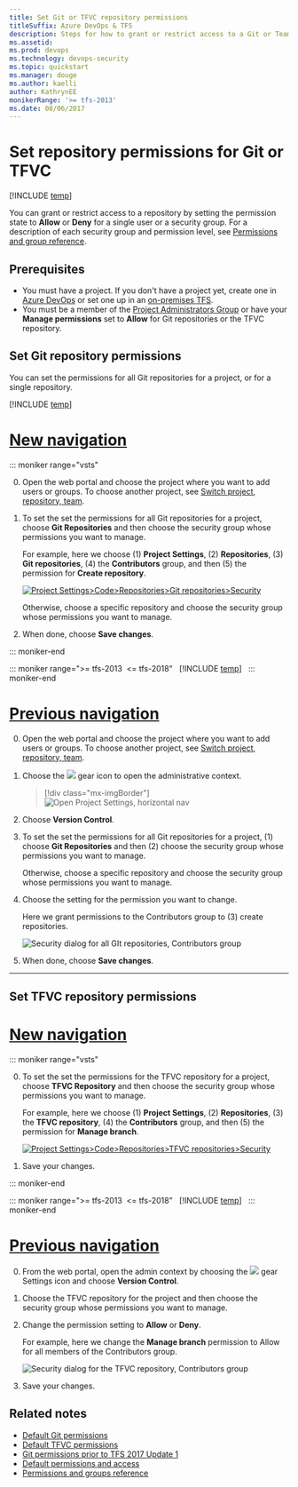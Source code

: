 ```yaml
---
title: Set Git or TFVC repository permissions
titleSuffix: Azure DevOps & TFS
description: Steps for how to grant or restrict access to a Git or Team Foundation Version Control repository feature or function
ms.assetid:  
ms.prod: devops
ms.technology: devops-security
ms.topic: quickstart
ms.manager: douge
ms.author: kaelli
author: KathrynEE
monikerRange: '>= tfs-2013'
ms.date: 08/06/2017
---
```



# Set repository permissions for Git or TFVC

[!INCLUDE [temp](../../_shared/version-vsts-tfs-all-versions.md)]

You can grant or restrict access to a repository by setting the permission state to **Allow** or **Deny** for a single user or a security group. For a description of each security group and permission level, see [Permissions and group reference](permissions.md).  

## Prerequisites

* You must have a project. If you don't have a project yet, create one in [Azure DevOps](../../user-guide/sign-up-invite-teammates.md) or set one up in an [on-premises TFS](../projects/create-project.md).
* You must be a member of the [Project Administrators Group](set-project-collection-level-permissions.md) or have your **Manage permissions** set to **Allow** for Git repositories or the TFVC repository.  

<a id="git-repository">  </a>

## Set Git repository permissions

You can set the permissions for all Git repositories for a project, or for a single repository. 

[!INCLUDE [temp](../../_shared/new-navigation.md)]  

# [New navigation](#tab/new-nav)

::: moniker range="vsts"  

0. Open the web portal and choose the project where you want to add users or groups. To choose another project, see [Switch project, repository, team](../../project/navigation/go-to-project-repo.md).


0. To set the set the permissions for all Git repositories for a project, choose **Git Repositories** and then choose the security group whose permissions you want to manage. 

	For example, here we choose (1) **Project Settings**, (2) **Repositories**, (3) **Git repositories**, (4) the **Contributors** group, and then (5) the permission for **Create repository**.

	[ ![Project Settings>Code>Repositories>Git repositories>Security](_img/git-tfvc-perm/open-repository-security-vert-reduced.png)](_img/git-tfvc-perm/open-repository-security-vert.png#lightbox) 

	Otherwise, choose a specific repository and choose the security group whose permissions you want to manage.   

4. When done, choose **Save changes**. 

::: moniker-end  

::: moniker range=">= tfs-2013  <= tfs-2018"  
[!INCLUDE [temp](../../_shared/new-navigation-not-supported.md)]  
::: moniker-end  


# [Previous navigation](#tab/previous-nav)

0. Open the web portal and choose the project where you want to add users or groups. To choose another project, see [Switch project, repository, team](../../project/navigation/go-to-project-repo.md).  

0. Choose the ![ ](../../_img/icons/gear-icon.png) gear icon to open the administrative context.

	> [!div class="mx-imgBorder"]  
	> ![Open Project Settings, horizontal nav](../../_shared/_img/settings/open-project-settings-horz.png)  
	
0. Choose **Version Control**.

0. To set the set the permissions for all Git repositories for a project, (1) choose **Git Repositories** and then (2) choose the security group whose permissions you want to manage. 

	Otherwise, choose a specific repository and choose the security group whose permissions you want to manage.   

3. Choose the setting for the permission you want to change. 

	Here we grant permissions to the Contributors group to (3) create repositories. 

	![Security dialog for all GIt repositories, Contributors group](_img/set-repo-git-permissions.png)  

4. When done, choose **Save changes**. 

---


<a id="tfvc-repository">  </a>

## Set TFVC repository permissions

# [New navigation](#tab/new-nav)

::: moniker range="vsts"  

0. To set the set the permissions for the TFVC repository for a project, choose **TFVC Repository** and then choose the security group whose permissions you want to manage.

	For example, here we choose (1) **Project Settings**, (2) **Repositories**, (3) the **TFVC repository**, (4) the **Contributors** group, and then (5) the permission for **Manage branch**.

	[ ![Project Settings>Code>Repositories>TFVC repositories>Security](_img/git-tfvc-perm/open-tfvc-repository-security-vert-reduced.png)](_img/git-tfvc-perm/open-tfvc-repository-security-vert.png#lightbox) 

3. Save your changes.  

::: moniker-end  

::: moniker range=">= tfs-2013  <= tfs-2018"  
[!INCLUDE [temp](../../_shared/new-navigation-not-supported.md)]  
::: moniker-end  


# [Previous navigation](#tab/previous-nav)

0. From the web portal, open the admin context by choosing the ![ ](../../boards/_img/icons/gear_icon.png) gear Settings icon and choose **Version Control**.

1. Choose the TFVC repository for the project and then choose the security group whose permissions you want to manage.   

2. Change the permission setting to **Allow** or **Deny**. 

	For example, here we change the **Manage branch** permission to Allow for all members of the Contributors group. 

	![Security dialog for the TFVC repository, Contributors group](_img/set-repo-tfvc-permissions.png)  

3. Save your changes. 


## Related notes

- [Default Git permissions](default-git-permissions.md)  
- [Default TFVC permissions](default-tfvc-permissions.md)  
- [Git permissions prior to TFS 2017 Update 1](git-permissions-before-2017.md) 
- [Default permissions and access](permissions-access.md) 
- [Permissions and groups reference](permissions.md)  
